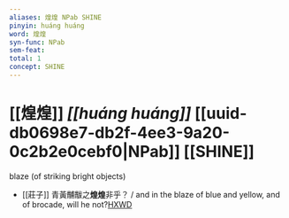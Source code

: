 ```yaml
---
aliases: 煌煌 NPab SHINE
pinyin: huáng huáng
word: 煌煌
syn-func: NPab
sem-feat: 
total: 1
concept: SHINE 
---
```

# [[煌煌]] *[[huáng huáng]]*  [[uuid-db0698e7-db2f-4ee3-9a20-0c2b2e0cebf0|NPab]] [[SHINE]]
blaze (of striking bright objects)
 - [[莊子]] 青黃黼黻之**煌煌**非乎？
                     / and in the blaze of blue and yellow, and of brocade, will he not?[HXWD](https://hxwd.org/textview.html?location=KR5c0126_tls_008-2a.5)